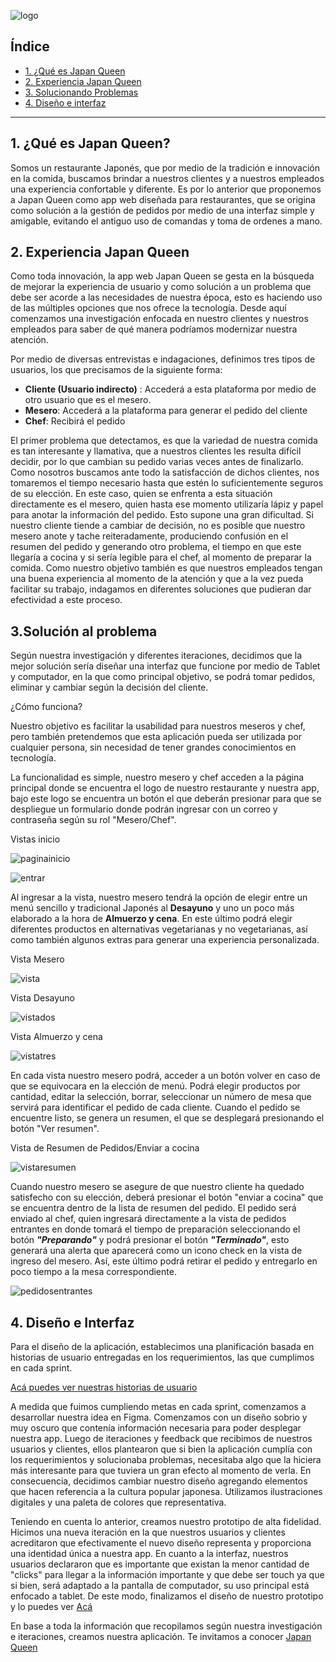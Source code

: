![logo](/src/assets/images/logo.png)

## Índice

* [1. ¿Qué es Japan Queen](#1-introducción)
* [2. Experiencia Japan Queen](#2-experiencia)
* [3. Solucionando Problemas](#3-solución)
* [4. Diseño e interfaz](#4-diseño)

***

## 1. ¿Qué es Japan Queen? 

Somos un restaurante Japonés, que por medio de la tradición e innovación en la comida, buscamos brindar a nuestros clientes y a nuestros empleados una experiencia confortable y diferente. Es por lo anterior que proponemos a Japan Queen como app web diseñada para restaurantes, que se origina como solución a la gestión de pedidos por medio de una  interfaz simple y amigable, evitando el antiguo uso de comandas y toma de ordenes a mano.

## 2. Experiencia Japan Queen

Como toda innovación, la app web Japan Queen se gesta en la búsqueda de mejorar la experiencia de usuario y como solución a un problema que debe ser acorde a las necesidades de nuestra época, esto es haciendo uso de las múltiples opciones que nos ofrece la tecnología. Desde aquí comenzamos una investigación enfocada en nuestro clientes y nuestros empleados para saber de qué manera podríamos modernizar nuestra atención. 

Por medio de diversas entrevistas e indagaciones, definimos tres tipos de usuarios, los que precisamos de la siguiente forma: 

* **Cliente (Usuario indirecto)** : Accederá a esta plataforma por medio de otro usuario que es el mesero.
* **Mesero**: Accederá a la plataforma para generar el pedido del cliente
* **Chef**: Recibirá el pedido 

El primer problema que detectamos, es que la variedad de nuestra comida es tan interesante y llamativa, que a nuestros clientes les resulta difícil decidir, por lo que cambian su pedido varias veces antes de finalizarlo. Como nosotros buscamos ante todo la satisfacción de dichos clientes, nos tomaremos el tiempo necesario hasta que estén lo suficientemente seguros de su elección. En este caso, quien se enfrenta a esta situación directamente es el mesero, quien hasta ese momento utilizaría lápiz y papel para anotar la información del pedido. Esto supone una gran dificultad. Si nuestro cliente tiende a cambiar de decisión, no es posible que nuestro mesero anote y tache reiteradamente, produciendo confusión en el resumen del pedido y generando otro problema, el tiempo en que este llegaría a cocina y si sería legible para el chef, al momento de preparar la comida. Como nuestro objetivo también es que nuestros empleados tengan una buena experiencia al momento de la atención y que a la vez pueda facilitar su trabajo, indagamos en diferentes soluciones que pudieran dar efectividad a este proceso. 

## 3.Solución al problema

Según nuestra investigación y diferentes iteraciones, decidimos que la mejor solución sería diseñar una interfaz que funcione por medio de Tablet y computador, en la que como principal objetivo, se podrá tomar pedidos, eliminar y cambiar según la decisión del cliente.

¿Cómo funciona?

Nuestro objetivo es facilitar la usabilidad para nuestros meseros y chef, pero también pretendemos que esta aplicación pueda ser utilizada por cualquier persona, sin necesidad de tener grandes conocimientos en tecnología. 

La funcionalidad es simple, nuestro mesero y chef acceden a la página principal donde se encuentra el logo de nuestro restaurante y nuestra app, bajo este logo se encuentra un botón el que deberán presionar para que se despliegue un formulario donde podrán ingresar con un correo y contraseña según su rol "Mesero/Chef". 

Vistas inicio

![paginainicio](/src/assets/images/pantallainicio.png)

![entrar](/src/assets/images/entrar.png)

Al ingresar a la vista, nuestro mesero tendrá la opción de elegir entre un menú sencillo y tradicional Japonés al  **Desayuno**  y uno un poco más elaborado a la hora de **Almuerzo y cena**. En este último podrá elegir diferentes productos en alternativas vegetarianas y no vegetarianas, así como también algunos extras para generar una experiencia personalizada.

Vista Mesero

![vista](/src/assets/images/vistamesero.png)

Vista Desayuno

![vistados](/src/assets/images/menudesayuno.png)

Vista Almuerzo y cena

![vistatres](/src/assets/images/menualmuerzo.png)

En cada vista nuestro mesero podrá, acceder a un botón volver en caso de que se equivocara en la elección de menú. Podrá elegir productos por cantidad, editar la selección, borrar, seleccionar un número de mesa que servirá para identificar el pedido de cada cliente. Cuando el pedido se encuentre listo, se genera un resumen, el que se desplegará presionando el botón "Ver resumen". 

Vista de Resumen de Pedidos/Enviar a cocina

![vistaresumen](/src/assets/images/verresumen.png)

Cuando nuestro mesero se asegure de que nuestro cliente ha quedado satisfecho con su elección, deberá presionar el botón "enviar a cocina" que se encuentra dentro de la lista de resumen del pedido. El pedido será enviado al chef, quien ingresará directamente a la vista de pedidos entrantes en donde tomará el tiempo de preparación seleccionando el botón **_"Preparando"_** y podrá presionar el botón **_"Terminado"_**, esto generará una alerta que aparecerá como un icono check en la vista de ingreso del mesero. Así, este último podrá retirar el pedido y entregarlo en poco tiempo a la mesa correspondiente.

![pedidosentrantes](/src/assets/images/pedidosentrantes.png)

## 4. Diseño e Interfaz

Para el diseño de la aplicación, establecimos una planificación basada en historias de usuario entregadas en los requerimientos, las que cumplimos en cada sprint.

[Acá puedes ver nuestras historias de usuario](https://miro.com/welcomeonboard/GHZKk4i7qmws1BdWWaO6LWIPo78g6iELIRGWvQOgDeJuNOrHROk3SWt51fwvsNBs)

A medida que fuimos cumpliendo metas en cada sprint, comenzamos a desarrollar nuestra idea en Figma. Comenzamos con un diseño sobrio y muy oscuro que contenía información necesaria para poder desplegar nuestra app. Luego de iteraciones y feedback que recibimos de nuestros usuarios y clientes, ellos plantearon que si bien la aplicación cumplía con los requerimientos y solucionaba problemas, necesitaba algo que la hiciera más interesante para que tuviera un gran efecto al momento de verla. En consecuencia, decidimos cambiar nuestro diseño agregando elementos que hacen referencia a la cultura popular japonesa. Utilizamos ilustraciones digitales y una paleta de colores que representativa.

Teniendo en cuenta lo anterior, creamos nuestro prototipo de alta fidelidad. Hicimos una nueva iteración en la que nuestros usuarios y clientes acreditaron que efectivamente el nuevo diseño representa y proporciona una identidad única a nuestra app. 
En cuanto a la interfaz, nuestros usuarios declararon que es importante que existan la menor cantidad de "clicks" para llegar a la información importante y que debe ser touch ya que si bien, será adaptado a la pantalla de computador, su uso principal está enfocado a tablet. De este modo, finalizamos el diseño de nuestro prototipo y lo puedes ver [Acá](https://www.figma.com/proto/rv6kNzclwAkIjKlEznJ5Lh/Untitled?node-id=1%3A11&scaling=scale-down)

En base a toda la información que recopilamos según nuestra investigación e iteraciones, creamos nuestra aplicación. Te invitamos a conocer [Japan Queen](https://burger-queen2020.web.app/) 